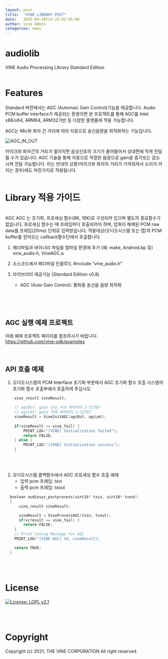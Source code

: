 ```yaml
---
layout: post
title:  "VINE LIBRARY POST"
date:   2015-04-18T14:25:52-05:00
author: Vine Admin
categories: news
---
```


# audiolib
VINE Audio Processing Library Standard Edition
<br/>
<br/>

# Features
Standard 버전에서는 AGC (Automaic Gain Control)기능을 제공합니다.
Audio PCM buffer interface가 제공되는 환경이면 본 프로젝트를 통해 AGC를 Intel x86/x64, ARM64, ARM32기반 등 다양한 플랫폼에 적용 가능합니다.

AGC는 Mic와 화자 간 거리에 따라 자동으로 송신음량을 최적화하는 기능입니다.

![AGC_IN_OUT](https://user-images.githubusercontent.com/75764437/142515569-30c9f4c5-b1ca-4668-93c7-e43e07bab56c.png)

마이크와 화자간의 거리가 멀어지면 음성신호의 크기가 줄어들어서 상대편에 작게 전달될 수가 있습니다.
AGC 기술을 통해 자동으로 적절한 음량으로 gain을 증가또는 감소시켜 전달 가능합니다. 이는 반대의 상황(마이크와 화자의 거리가 가까워져서 소리가 커지는 경우)에도 마찬가지로 적용됩니다.
<br/>
<br/>

# Library 적용 가이드

<br/>
AGC
AGC 는 초기화, 프로세싱 함수(8K, 16K)로 구성되어 있으며 별도의 종료함수가 없습니다.
프로세싱 함수는 매 프레임마다 호출되어야 하며, 압축이 해제된 PCM raw data를 프레임(20ms) 단위로 입력받습니다.
적용대상(오디오시스템 또는 앱)의 PCM buffer를 얻어오는 callback함수단에서 호출합니다.
   
1. 헤더파일과 바이너리 파일을 컴파일 환경에 추가
  (예: make, Android.bp 등)
	vine_audio.h, VineAGC.a

2. 소스코드에서 헤더파일 인클루드
	#include “vine_audio.h”

3. 라이브러리 제공기능 (Standard Edition v0.8)
	- AGC (Auto Gain Control): 통화중 송신음 음량 최적화

<br/>   
<br/>
<br/>


## AGC 실행 예제 프로젝트

아래 예제 프로젝트 페이지를 참조하시기 바랍니다.<br/>
https://github.com/vine-sdk/examples
<br/>
<br/>
<br/>

## API 호출 예제

1. 오디오시스템의 PCM Interface 초기화 부분에서 AGC 초기화 함수 호출
시스템의 초기화 함수 호출부에서 호출하여 주십시오.

```c
    vine_result vineResult;
    
    // agcBst: gain 상승 커브 파라미터 1~32767
    // agcLmt: gain 억제 파라미터 1~32767
    vineResult = VineInitAGC(agcBst, agcLmt);
    
    if(vineResult == vine_fail) {
    	PRINT_LOG("[VINE] Initialization failed");
    	return FALSE;
    } else {
    	PRINT_LOG("[VINE] Initialization success");
    }
```    
       
<br/>
<br/>

2. 오디오시스템 콜백함수에서 AGC 프로세싱 함수 호출 예제
   - 입력 pcm 프레임: txin
   - 출력 pcm 프레임: txout
   
```c
  boolean audiosys_postprocess(uint16* txin, uint16* txout)
  {
	  vine_result vineResult;

	  vineResult = VineProcessAGC(txin, txout);
	  if(vcresult == vine_fail) {
  		return FALSE;
  	}
  	// Print tuning Message for AGC
  	PRINT_LOG("[VINE AGC] %d, vineResult);

  	return TRUE;    
  }
```
<br/>
<br/>

# License

[![License: LGPL v2.1](https://img.shields.io/badge/License-LGPL_v2.1-blue.svg)](https://www.gnu.org/licenses/lgpl-2.1)

<br/>
<br/>

# Copyright
Copyright (c) 2021, THE VINE CORPORATION All right reserved.
